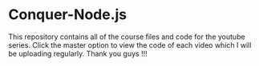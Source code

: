 # Conquer-Node.js
This repository contains all of the course files and code for the youtube series. Click the master option to view the code of each video which I will be uploading regularly. Thank you guys !!!
